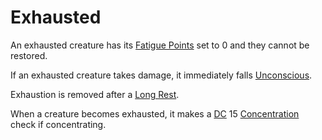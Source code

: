 # Exhausted

An exhausted creature has its [Fatigue Points](../../Player%20Characters/Derived%20Statistics/Fatigue%20Points.md) set to 0 and they cannot be restored.

If an exhausted creature takes damage, it immediately falls [Unconscious](Unconscious.md).

Exhaustion is removed after a [Long Rest](../Core%20Procedures/Resting.md#Long%20Rest).

When a creature becomes exhausted, it makes a [DC](../Core%20Procedures/DC.md) 15 [Concentration](../../Magic/Spells/Concentration.md) check if concentrating.
